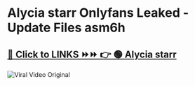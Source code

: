 
 # Alycia starr Onlyfans Leaked - Update Files asm6h

## <h2><a href="https://clipsfans.com/Alycia_starr&ref=git">🔗 Click to LINKS ⏩⏩ 👉 🟢 Alycia starr </a></h2>

<a href="https://clipsfans.com/Alycia_starr&ref=git" rel="nofollow" data-target="animated-image.originalLink"><img src="https://i.ibb.co.com/xMMVF88/686577567.gif" alt="Viral Video Original" style="max-width: 100%; display: inline-block;" data-target="animated-image.originalImage"></a>

